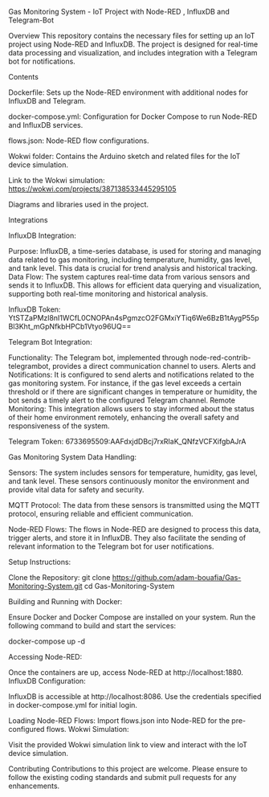 Gas Monitoring System - IoT Project with Node-RED , InfluxDB and Telegram-Bot

Overview
This repository contains the necessary files for setting up an IoT project using Node-RED and InfluxDB. The project is designed for real-time data processing and visualization, and includes integration with a Telegram bot for notifications.

Contents

Dockerfile: Sets up the Node-RED environment with additional nodes for InfluxDB and Telegram.

docker-compose.yml: Configuration for Docker Compose to run Node-RED and InfluxDB services.

flows.json: Node-RED flow configurations.

Wokwi folder: Contains the Arduino sketch and related files for the IoT device simulation.

Link to the Wokwi simulation: https://wokwi.com/projects/387138533445295105

Diagrams and libraries used in the project.




Integrations

InfluxDB Integration:

Purpose: InfluxDB, a time-series database, is used for storing and managing data related to gas monitoring, including temperature, humidity, gas level, and tank level. This data is crucial for trend analysis and historical tracking.
Data Flow: The system captures real-time data from various sensors and sends it to InfluxDB. This allows for efficient data querying and visualization, supporting both real-time monitoring and historical analysis.

InfluxDB Token: YtSTZaPMzl8nI1WCfL0CNOPAn4sPgmzcO2FGMxiYTiq6We6BzB1tAygP55pBl3Kht_mGpNfkbHPCb1Vtyo96UQ==

Telegram Bot Integration:

Functionality: The Telegram bot, implemented through node-red-contrib-telegrambot, provides a direct communication channel to users.
Alerts and Notifications: It is configured to send alerts and notifications related to the gas monitoring system. For instance, if the gas level exceeds a certain threshold or if there are significant changes in temperature or humidity, the bot sends a timely alert to the configured Telegram channel.
Remote Monitoring: This integration allows users to stay informed about the status of their home environment remotely, enhancing the overall safety and responsiveness of the system.

Telegram Token: 6733695509:AAFdxjdDBcj7rxRIaK_QNfzVCFXifgbAJrA

Gas Monitoring System Data Handling:

Sensors: The system includes sensors for temperature, humidity, gas level, and tank level. These sensors continuously monitor the environment and provide vital data for safety and security.


MQTT Protocol: 
The data from these sensors is transmitted using the MQTT protocol, ensuring reliable and efficient communication.

Node-RED Flows: 
The flows in Node-RED are designed to process this data, trigger alerts, and store it in InfluxDB. They also facilitate the sending of relevant information to the Telegram bot for user notifications.


Setup Instructions:

Clone the Repository:
git clone https://github.com/adam-bouafia/Gas-Monitoring-System.git
cd Gas-Monitoring-System


Building and Running with Docker:

Ensure Docker and Docker Compose are installed on your system.
Run the following command to build and start the services:

docker-compose up -d


Accessing Node-RED:

Once the containers are up, access Node-RED at http://localhost:1880.
InfluxDB Configuration:

InfluxDB is accessible at http://localhost:8086.
Use the credentials specified in docker-compose.yml for initial login.

Loading Node-RED Flows:
Import flows.json into Node-RED for the pre-configured flows.
Wokwi Simulation:

Visit the provided Wokwi simulation link to view and interact with the IoT device simulation.



Contributing
Contributions to this project are welcome. Please ensure to follow the existing coding standards and submit pull requests for any enhancements.
